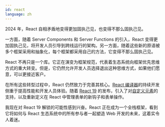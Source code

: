 ```yaml
---
id: react
language: zh
---
```


2024 年，React 自相矛盾地变得更加固执己见，也变得不那么固执己见。

一方面，随着 Server Components 和 Server Functions 的引入，React 变得更加固执己见，将开发人员引导到跨线运行的架构。另一方面，随着这些新的原语被多个框架采用和抽象化，每个框架都采用自己的方法，它变得不那么固执己见。

React 不再只是一个库。它正在演变为框架规范，代表着生态系统向框架优先思维方式的重大转变。但是，它仍然允许开发人员选择退出这种思维方式，如果他们愿意，可以更接近客户。

在所有这些转型过程中，React 仍然致力于完善其核心。[React 编译器](https://react.dev/learn/react-compiler)的持续开发侧重于提高性能和开发人员体验。随着 [React 19](https://react.dev/blog/2024/12/05/react-19) 的发布，引入了对[自定义元素](https://custom-elements-everywhere.com/)的支持，以及重新定义在 React 中管理表单的新钩子和表单操作。

我现在对 React 19 解锁的可能性感到兴奋。React 正在成为一个全栈框架，看到它将如何与 React 生态系统中的所有参与者一起塑造 Web 开发的未来，这着实令人着迷。
